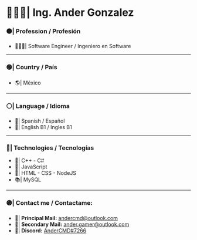 
# 👨🏻‍💻| Ing. Ander Gonzalez

### ⚫| Profession / Profesión
- 👨🏻‍🎓| Software Engineer / Ingeniero en Software

------------

### 🟢| Country / País
- 🌎| México

------------

### ⚪| Language / Idioma
- 💬| Spanish / Español
- 💬| English B1 / Ingles B1

------------

### 🔵| Technologies / Tecnologías
- 📘| C++ - C#
- 📕| JavaScript
- 📙| HTML - CSS - NodeJS
- 📚| MySQL

------------

### 🟣| Contact me / Contactame:
- 📧| **Principal Mail:** andercmd@outlook.com
- 📧| **Secondary Mail:** ander.gamer@outlook.com
- 💬| **Discord:** [AnderCMD#7266](https://discordapp.com/users/AnderCMD#7266)

